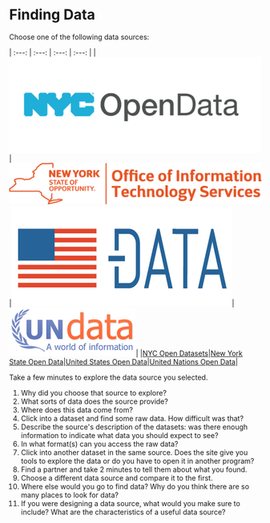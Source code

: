 # Finding Data

Choose one of the following data sources:

| :---: | :---: | :---: | :---: |
|![NYC Open Data](./images/nyc-open-data.png)|![NY State Open Data](./images/nys-open-data.png)|![United States Open Data](./images/us-open-data.png)|![United Nations Open Data](./images/un-open-data.png)|
|[NYC Open Datasets](https://opendata.cityofnewyork.us/)|[New York State Open Data](https://data.ny.gov/)|[United States Open Data](https://www.data.gov)|[United Nations Open Data](http://data.un.org/)|

Take a few minutes to explore the data source you selected.

1. Why did you choose that source to explore?
2. What sorts of data does the source provide?
3. Where does this data come from?
4. Click into a dataset and find some raw data. How difficult was that?
5. Describe the source's description of the datasets: was there enough information to indicate what data you should expect to see?
6. In what format(s) can you access the raw data?
7. Click into another dataset in the same source. Does the site give you tools to explore the data or do you have to open it in another program?
8. Find a partner and take 2 minutes to tell them about what you found.
9. Choose a different data source and compare it to the first.
10. Where else would you go to find data? Why do you think there are so many places to look for data?
11. If you were designing a data source, what would you make sure to include? What are the characteristics of a useful data source?
